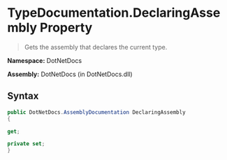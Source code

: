 # TypeDocumentation.DeclaringAssembly Property
> Gets the assembly that declares the current type.

**Namespace:** DotNetDocs

**Assembly:** DotNetDocs (in DotNetDocs.dll)
## Syntax
```csharp
public DotNetDocs.AssemblyDocumentation DeclaringAssembly
{

get;

private set;
}
```
